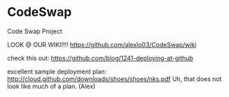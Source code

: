 CodeSwap
========

Code Swap Project

LOOK @ OUR WIKI!!!!
https://github.com/alexlo03/CodeSwap/wiki


check this out: https://github.com/blog/1241-deploying-at-github

excellent sample deployment plan: http://cloud.github.com/downloads/shoes/shoes/nks.pdf
Uh, that does not look like much of a plan. (Alex)
